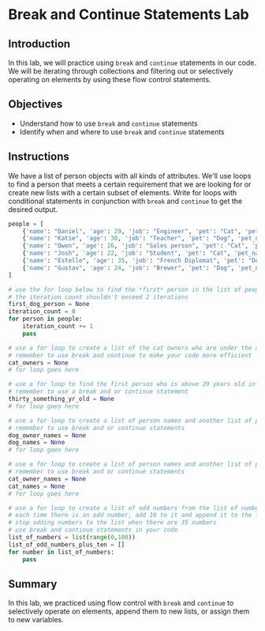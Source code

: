 
# Break and Continue Statements Lab

## Introduction
In this lab, we will practice using `break` and `continue` statements in our code. We will be iterating through collections and filtering out or selectively operating on elements by using these flow control statements.

## Objectives

* Understand how to use `break` and `continue` statements
* Identify when and where to use `break` and `continue` statements

## Instructions

We have a list of person objects with all kinds of attributes. We'll use loops to find a person that meets a certain requirement that we are looking for or create new lists with a certain subset of elements. Write for loops with conditional statements in conjunction with `break` and `continue` to get the desired output.


```python
people = [
    {'name': "Daniel", 'age': 29, 'job': "Engineer", 'pet': "Cat", 'pet_name': "Gato"}, 
    {'name': "Katie", 'age': 30, 'job': "Teacher", 'pet': "Dog", 'pet_name': "Frank"},
    {'name': "Owen", 'age': 26, 'job': "Sales person", 'pet': "Cat", 'pet_name': "Cosmo"},
    {'name': "Josh", 'age': 22, 'job': "Student", 'pet': "Cat", 'pet_name': "Chat"},
    {'name': "Estelle", 'age': 35, 'job': "French Diplomat", 'pet': "Dog", 'pet_name': "Gabby"},
    {'name': "Gustav", 'age': 24, 'job': "Brewer", 'pet': "Dog", 'pet_name': "Helen"}
]
```


```python
# use the for loop below to find the *first* person in the list of people that has a dog as their pet
# the iteration count shouldn't exceed 2 iterations
first_dog_person = None
iteration_count = 0
for person in people:
    iteration_count += 1
    pass
```


```python
# use a for loop to create a list of the cat owners who are under the age of 28
# remember to use break and continue to make your code more efficient
cat_owners = None
# for loop goes here
```


```python
# use a for loop to find the first person who is above 29 years old in our list of people
# remember to use a break and or continue statement
thirty_something_yr_old = None
# for loop goes here
```


```python
# use a for loop to create a list of person names and another list of pet names for all dog owners
# remember to use break and or continue statements
dog_owner_names = None
dog_names = None
# for loop goes here
```


```python
# use a for loop to create a list of person names and another list of pet names for all cat owners this time
# remember to use break and or continue statements
cat_owner_names = None
cat_names = None
# for loop goes here
```


```python
# use a for loop to create a list of odd numbers from the list of numbers from 0 to 100
# each time there is an odd number, add 10 to it and append it to the list_of_odd_numbers_plus_ten
# stop adding numbers to the list when there are 35 numbers
# use break and continue statements in your code
list_of_numbers = list(range(0,100))
list_of_odd_numbers_plus_ten = []
for number in list_of_numbers:
    pass
```

## Summary

In this lab, we practiced using flow control with `break` and `continue` to selectively operate on elements, append them to new lists, or assign them to new variables.
